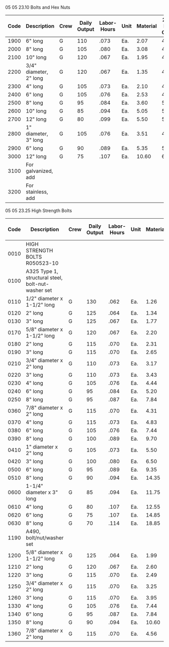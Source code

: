 05 05 23.10 Bolts and Hex Nuts

| Code | Description             | Crew | Daily Output | Labor-Hours | Unit | Material | 2022 Bare Costs | Labor | Equipment | Total | Total Incl O&P |
|------|------------------------|------|--------------|-------------|------|----------|-----------------|-------|-----------|-------|---------------|
| 1900 | 6" long                | G    | 110          | .073        | Ea.  | 2.07     | 4.50            | 6.57  | 7.79      | 10.25 |
| 2000 | 8" long                | G    | 105          | .080        | Ea.  | 3.08     | 4.71            | 7.15  | 9.44      | 12.45 |
| 2100 | 10" long               | G    | 120          | .067        | Ea.  | 1.95     | 4.12            | 5.47  | 6.71      | 8.85  |
| 2200 | 3/4" diameter, 2" long | G    | 120          | .067        | Ea.  | 1.35     | 4.12            | 5.47  | 6.71      | 8.85  |
| 2300 | 4" long                | G    | 105          | .073        | Ea.  | 2.10     | 4.71            | 6.57  | 7.24      | 9.53  |
| 2400 | 6" long                | G    | 105          | .076        | Ea.  | 2.53     | 4.71            | 7.24  | 7.48      | 10.25 |
| 2500 | 8" long                | G    | 95           | .084        | Ea.  | 3.60     | 5.30            | 8.90  | 8.80      | 11.83 |
| 2600 | 10" long               | G    | 85           | .094        | Ea.  | 5.05     | 5.80            | 10.85 | 10.85     | 14.50 |
| 2700 | 12" long               | G    | 80           | .099        | Ea.  | 5.50     | 5.80            | 11.30 | 11.54     | 15.34 |
| 2800 | 1" diameter, 3" long   | G    | 105          | .076        | Ea.  | 3.51     | 4.71            | 8.22  | 11.10     |      |
| 2900 | 6" long                | G    | 90           | .089        | Ea.  | 5.35     | 5.50            | 10.85 | 10.85     | 14.35 |
| 3000 | 12" long               | G    | 75           | .107        | Ea.  | 10.60    | 6.60            | 16.60 | 21        |      |
| 3100 | For galvanized, add    |      |              |             |      |          |                 | 75%   |           |       |               |
| 3200 | For stainless, add     |      |              |             |      |          |                 | 350%  |           |       |               |


05 05 23.25 High Strength Bolts

| Code | Description                                 | Crew | Daily Output | Labor-Hours | Unit | Material | 2022 Bare Costs | Labor | Equipment | Total | Total Incl O&P |
|------|--------------------------------------------|------|--------------|-------------|------|----------|-----------------|-------|-----------|-------|---------------|
| 0010 | HIGH STRENGTH BOLTS R050523-10             |      |              |             |      |          |                 |       |           |       |               |
| 0100 | A325 Type 1, structural steel, bolt-nut-washer set |    |              |             |      |          |                 |       |           |       |               |
| 0110 | 1/2" diameter x 1-1/2" long                | G    | 130          | .062        | Ea.  | 1.26     | 3.81            | 5.07  | 7.25      |       |
| 0120 | 2" long                                    | G    | 125          | .064        | Ea.  | 1.34     | 3.96            | 5.30  | 7.55      |       |
| 0130 | 3" long                                    | G    | 125          | .067        | Ea.  | 1.77     | 4.12            | 5.89  | 8.35      |       |
| 0170 | 5/8" diameter x 1-1/2" long                | G    | 120          | .067        | Ea.  | 2.20     | 3.96            | 6.16  | 8.68      |       |
| 0180 | 2" long                                    | G    | 115          | .070        | Ea.  | 2.31     | 4.30            | 6.61  | 8.95      |       |
| 0190 | 3" long                                    | G    | 115          | .070        | Ea.  | 2.65     | 4.30            | 6.95  | 9.35      |       |
| 0210 | 3/4" diameter x 2" long                    | G    | 110          | .073        | Ea.  | 3.17     | 4.30            | 7.47  | 10.15     |       |
| 0220 | 3" long                                    | G    | 110          | .073        | Ea.  | 3.43     | 4.30            | 7.73  | 10.45     |       |
| 0230 | 4" long                                    | G    | 105          | .076        | Ea.  | 4.44     | 4.71            | 9.15  | 12.15     |       |
| 0240 | 6" long                                    | G    | 95           | .084        | Ea.  | 5.20     | 4.71            | 9.91  | 12.65     |       |
| 0250 | 8" long                                    | G    | 95           | .087        | Ea.  | 7.84     | 4.71            | 12.55 | 16.70     |       |
| 0360 | 7/8" diameter x 2" long                    | G    | 115          | .070        | Ea.  | 4.31     | 4.50            | 8.81  | 11.40     |       |
| 0370 | 4" long                                    | G    | 115          | .073        | Ea.  | 4.83     | 4.50            | 9.33  | 12.00     |       |
| 0380 | 6" long                                    | G    | 105          | .076        | Ea.  | 7.44     | 4.71            | 10.26 | 14.30     |       |
| 0390 | 8" long                                    | G    | 100          | .089        | Ea.  | 9.70     | 5.50            | 15.20 | 19.01     |       |
| 0410 | 1" diameter x 2" long                      | G    | 105          | .073        | Ea.  | 5.50     | 4.71            | 10.26 | 13.19     |       |
| 0420 | 3" long                                    | G    | 100          | .080        | Ea.  | 6.50     | 4.95            | 11.45 | 15.05     |       |
| 0500 | 6" long                                    | G    | 95           | .089        | Ea.  | 9.35     | 5.50            | 14.50 | 20.10     |       |
| 0510 | 8" long                                    | G    | 90           | .094        | Ea.  | 14.35    | 5.80            | 20.15 | 27.55     |       |
| 0600 | 1-1/4" diameter x 3" long                  | G    | 85           | .094        | Ea.  | 11.75    | 5.80            | 17.55 | 22        |       |
| 0610 | 4" long                                    | G    | 80           | .107        | Ea.  | 12.55    | 6.60            | 22    | 27        |       |
| 0620 | 6" long                                    | G    | 75           | .107        | Ea.  | 14.85    | 6.60            | 22    | 27        |       |
| 0630 | 8" long                                    | G    | 70           | .114        | Ea.  | 18.85    | 7.05            | 25.90 | 31.50     |       |
| 1190 | A490, bolt/nut/washer set                  |      |              |             |      |          |                 |       |           |       |               |
| 1200 | 5/8" diameter x 1-1/2" long                | G    | 125          | .064        | Ea.  | 1.99     | 3.96            | 5.95  | 8.30      |       |
| 1210 | 2" long                                    | G    | 120          | .067        | Ea.  | 2.60     | 4.12            | 6.28  | 8.81      |       |
| 1220 | 3" long                                    | G    | 115          | .070        | Ea.  | 2.49     | 4.30            | 6.07  | 7.70      |       |
| 1250 | 3/4" diameter x 2" long                    | G    | 115          | .070        | Ea.  | 3.25     | 4.30            | 7.55  | 10.04     |       |
| 1260 | 3" long                                    | G    | 115          | .070        | Ea.  | 3.95     | 4.30            | 7.59  | 10.09     |       |
| 1330 | 4" long                                    | G    | 105          | .076        | Ea.  | 7.44     | 4.71            | 9.55  | 12.50     |       |
| 1340 | 6" long                                    | G    | 95           | .087        | Ea.  | 7.84     | 4.71            | 12.65 | 16.70     |       |
| 1350 | 8" long                                    | G    | 90           | .094        | Ea.  | 10.60    | 5.60            | 16.60 | 21        |       |
| 1360 | 7/8" diameter x 2" long                    | G    | 115          | .070        | Ea.  | 4.56     | 4.30            | 8.86  | 11.65     |       |